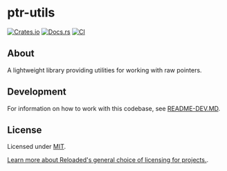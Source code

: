# ptr-utils

[![Crates.io](https://img.shields.io/crates/v/ptr-utils.svg)](https://crates.io/crates/ptr-utils)
[![Docs.rs](https://docs.rs/ptr-utils/badge.svg)](https://docs.rs/ptr-utils)
[![CI](https://github.com/Sewer56/ptr-utils/actions/workflows/rust.yml/badge.svg)](https://github.com/Sewer56/ptr-utils/actions)

## About

A lightweight library providing utilities for working with raw pointers.

## Development

For information on how to work with this codebase, see [README-DEV.MD](README-DEV.MD).

## License

Licensed under [MIT](./LICENSE).  

[Learn more about Reloaded's general choice of licensing for projects.][reloaded-license].  

[codecov]: https://about.codecov.io/
[crates-io-key]: https://crates.io/settings/tokens
[nuget-key]: https://www.nuget.org/account/apikeys
[reloaded-license]: https://reloaded-project.github.io/Reloaded.MkDocsMaterial.Themes.R2/Pages/license/